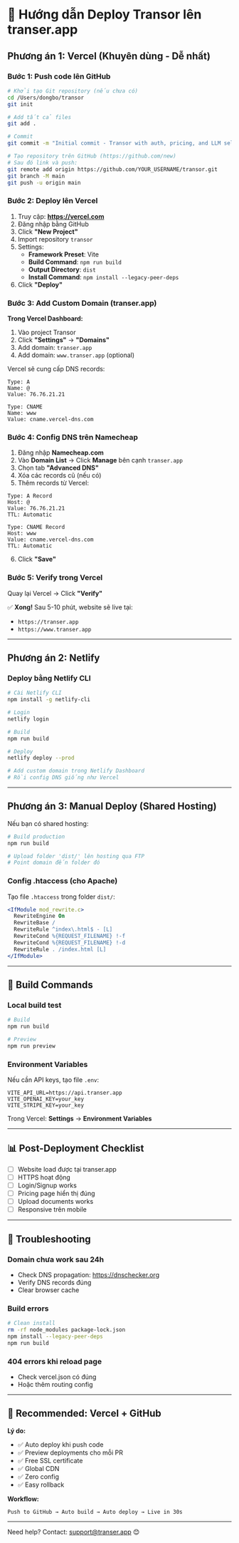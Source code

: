 # 🚀 Hướng dẫn Deploy Transor lên transer.app

## Phương án 1: Vercel (Khuyên dùng - Dễ nhất)

### Bước 1: Push code lên GitHub

```bash
# Khởi tạo Git repository (nếu chưa có)
cd /Users/dongbo/transor
git init

# Add tất cả files
git add .

# Commit
git commit -m "Initial commit - Transor with auth, pricing, and LLM selection"

# Tạo repository trên GitHub (https://github.com/new)
# Sau đó link và push:
git remote add origin https://github.com/YOUR_USERNAME/transor.git
git branch -M main
git push -u origin main
```

### Bước 2: Deploy lên Vercel

1. Truy cập: **https://vercel.com**
2. Đăng nhập bằng GitHub
3. Click **"New Project"**
4. Import repository `transor`
5. Settings:
   - **Framework Preset**: Vite
   - **Build Command**: `npm run build`
   - **Output Directory**: `dist`
   - **Install Command**: `npm install --legacy-peer-deps`
6. Click **"Deploy"**

### Bước 3: Add Custom Domain (transer.app)

**Trong Vercel Dashboard:**

1. Vào project Transor
2. Click **"Settings"** → **"Domains"**
3. Add domain: `transer.app`
4. Add domain: `www.transer.app` (optional)

Vercel sẽ cung cấp DNS records:

```
Type: A
Name: @
Value: 76.76.21.21

Type: CNAME
Name: www
Value: cname.vercel-dns.com
```

### Bước 4: Config DNS trên Namecheap

1. Đăng nhập **Namecheap.com**
2. Vào **Domain List** → Click **Manage** bên cạnh `transer.app`
3. Chọn tab **"Advanced DNS"**
4. Xóa các records cũ (nếu có)
5. Thêm records từ Vercel:

```
Type: A Record
Host: @
Value: 76.76.21.21
TTL: Automatic

Type: CNAME Record
Host: www
Value: cname.vercel-dns.com
TTL: Automatic
```

6. Click **"Save"**

### Bước 5: Verify trong Vercel

Quay lại Vercel → Click **"Verify"**

✅ **Xong!** Sau 5-10 phút, website sẽ live tại:
- `https://transer.app`
- `https://www.transer.app`

---

## Phương án 2: Netlify

### Deploy bằng Netlify CLI

```bash
# Cài Netlify CLI
npm install -g netlify-cli

# Login
netlify login

# Build
npm run build

# Deploy
netlify deploy --prod

# Add custom domain trong Netlify Dashboard
# Rồi config DNS giống như Vercel
```

---

## Phương án 3: Manual Deploy (Shared Hosting)

Nếu bạn có shared hosting:

```bash
# Build production
npm run build

# Upload folder 'dist/' lên hosting qua FTP
# Point domain đến folder đó
```

### Config .htaccess (cho Apache)

Tạo file `.htaccess` trong folder `dist/`:

```apache
<IfModule mod_rewrite.c>
  RewriteEngine On
  RewriteBase /
  RewriteRule ^index\.html$ - [L]
  RewriteCond %{REQUEST_FILENAME} !-f
  RewriteCond %{REQUEST_FILENAME} !-d
  RewriteRule . /index.html [L]
</IfModule>
```

---

## 🔧 Build Commands

### Local build test

```bash
# Build
npm run build

# Preview
npm run preview
```

### Environment Variables

Nếu cần API keys, tạo file `.env`:

```env
VITE_API_URL=https://api.transer.app
VITE_OPENAI_KEY=your_key
VITE_STRIPE_KEY=your_key
```

Trong Vercel: **Settings** → **Environment Variables**

---

## 📊 Post-Deployment Checklist

- [ ] Website load được tại transer.app
- [ ] HTTPS hoạt động
- [ ] Login/Signup works
- [ ] Pricing page hiển thị đúng
- [ ] Upload documents works
- [ ] Responsive trên mobile

---

## 🚨 Troubleshooting

### Domain chưa work sau 24h
- Check DNS propagation: https://dnschecker.org
- Verify DNS records đúng
- Clear browser cache

### Build errors
```bash
# Clean install
rm -rf node_modules package-lock.json
npm install --legacy-peer-deps
npm run build
```

### 404 errors khi reload page
- Check vercel.json có đúng
- Hoặc thêm routing config

---

## 🎯 Recommended: Vercel + GitHub

**Lý do:**
- ✅ Auto deploy khi push code
- ✅ Preview deployments cho mỗi PR
- ✅ Free SSL certificate
- ✅ Global CDN
- ✅ Zero config
- ✅ Easy rollback

**Workflow:**
```
Push to GitHub → Auto build → Auto deploy → Live in 30s
```

---

Need help? Contact: support@transer.app 😊

